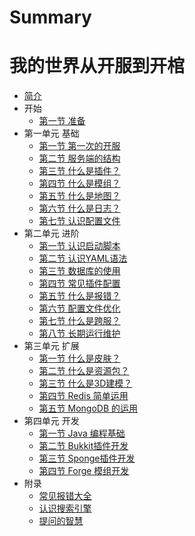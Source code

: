 # Summary
# 我的世界从开服到开棺

* [简介](README.md)
* 开始
  * [第一节 准备](Preparation.md)
* 第一单元 基础
  * [第一节 第一次的开服](FirstRun.md)
  * [第二节 服务端的结构](Structure.md)
  * [第三节 什么是插件？](Plugin.md)
  * [第四节 什么是模组？](Mod.md)
  * [第五节 什么是地图？](Map.md)
  * [第六节 什么是日志？](Log.md)
  * [第七节 认识配置文件](WhatsConfig.md)
* 第二单元 进阶
  * [第一节 认识启动脚本](RunScript.md)
  * [第二节 认识YAML语法](Yaml.md)
  * [第三节 数据库的使用](Sql.md)
  * [第四节 常见插件配置](CommonPluginConf.md)
  * [第五节 什么是报错？](WhatsError.md)
  * [第六节 配置文件优化](Optimization.md)
  * [第七节 什么是跨服？](BungeeCord.md)
  * [第八节 长期运行维护](Maintain.md)
* 第三单元 扩展
  * [第一节 什么是皮肤？](Skin.md)
  * [第二节 什么是资源包？](Texture.md)
  * [第三节 什么是3D建模？](Model.md)
  * [第四节 Redis 简单运用](Redis.md)
  * [第五节 MongoDB 的运用](MongoDB.md)
* 第四单元 开发
  * [第一节  Java 编程基础](Java.md)
  * [第二节 Bukkit插件开发](BukkitDev.md)
  * [第三节 Sponge插件开发](SpongeDev.md)
  * [第四节 Forge 模组开发](ForgeDev.md)
* 附录
  * [常见报错大全](Errors.md)
  * [认识搜索引擎](SearchEngine.md)
  * [提问的智慧](How-To-Ask-Questions-The-Smart-Way.md)
